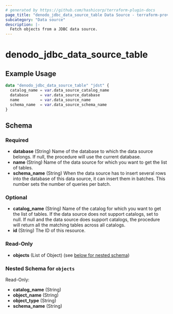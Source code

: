 ```yaml
---
# generated by https://github.com/hashicorp/terraform-plugin-docs
page_title: "denodo_jdbc_data_source_table Data Source - terraform-provider-denodo"
subcategory: "Data source"
description: |-
  Fetch objects from a JDBC data source.
---
```


# denodo_jdbc_data_source_table

## Example Usage

```terraform
data "denodo_jdbc_data_source_table" "jdst" {
  catalog_name = var.data_source_catalog_name
  database     = var.data_source_database
  name         = var.data_source_name
  schema_name  = var.data_source_schema_name
}

```
<!-- schema generated by tfplugindocs -->
## Schema

### Required

- **database** (String) Name of the database to which the data source belongs. If null, the procedure will use the current database.
- **name** (String) Name of the data source for which you want to get the list of tables.
- **schema_name** (String) When the data source has to insert several rows into the database of this data source, it can insert them in batches. This number sets the number of queries per batch.

### Optional

- **catalog_name** (String) Name of the catalog for which you want to get the list of tables. If the data source does not support catalogs, set to null. If null and the data source does support catalogs, the procedure will return all the matching tables across all catalogs.
- **id** (String) The ID of this resource.

### Read-Only

- **objects** (List of Object) (see [below for nested schema](#nestedatt--objects))

<a id="nestedatt--objects"></a>
### Nested Schema for `objects`

Read-Only:

- **catalog_name** (String)
- **object_name** (String)
- **object_type** (String)
- **schema_name** (String)


